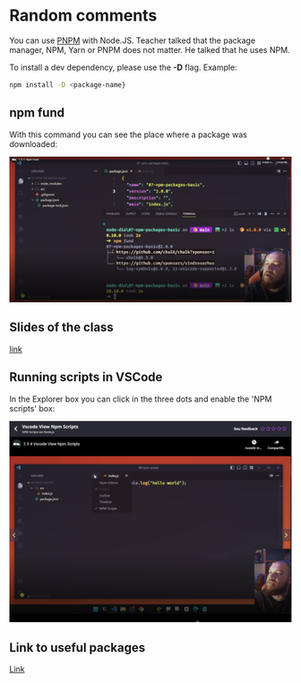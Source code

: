 # Random comments

You can use [PNPM](https://pnpm.io/pt/) with Node.JS. Teacher talked that the package manager, NPM, Yarn or PNPM does not matter. He talked that he uses NPM.

To install a dev dependency, please use the **-D** flag. Example:

```sh
npm install -D <package-name}
```


## npm fund

With this command you can see the place where a package was downloaded:

![npm fund](images/npm-fund.png)


## Slides of the class

[link](https://hermes.dio.me/files/assets/a684aca0-7cf3-4a7b-9c29-f68d085f4009.pptx)


## Running scripts in VSCode

In the Explorer box you can click in the three dots and enable the 'NPM scripts' box:

![NPM scripts](images/npm-scripts-through-its-box.png)



## Link to useful packages

[Link](https://firebearstudio.com/blog/node-js-command-line-apps-utilities.html)

